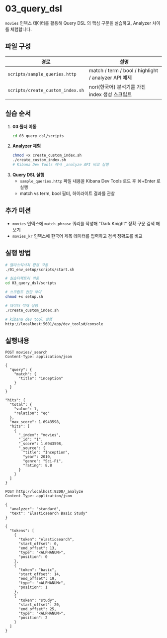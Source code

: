 # 03_query_dsl

`movies` 인덱스 데이터를 활용해 Query DSL 의 핵심 구문을 실습하고, Analyzer 차이를 체험합니다.

## 파일 구성

| 경로                             | 설명                                                |
| -------------------------------- | --------------------------------------------------- |
| `scripts/sample_queries.http`    | match / term / bool / highlight / analyzer API 예제 |
| `scripts/create_custom_index.sh` | nori(한국어) 분석기를 가진 index 생성 스크립트      |

## 실습 순서

1. **03 폴더 이동**
   ```bash
   cd 03_query_dsl/scripts
   ```
2. **Analyzer 체험**
   ```bash
   chmod +x create_custom_index.sh
   ./create_custom_index.sh
   # Kibana Dev Tools 에서 _analyze API 비교 실행
   ```
3. **Query DSL 실행**
   - `sample_queries.http` 파일 내용을 Kibana Dev Tools 로드 후 ⌘+Enter 로 실행
   - match vs term, bool 필터, 하이라이트 결과를 관찰

## 추가 미션

- `movies` 인덱스에 `match_phrase` 쿼리를 작성해 "Dark Knight" 정확 구문 검색 해보기
- `movies_kr` 인덱스에 한국어 제목 데이터를 입력하고 검색 정확도를 비교

## 실행 방법

```bash
# 엘라스틱서치 환경 구동
./01_env_setup/scripts/start.sh

# 실습디렉토리 이동
cd 03_query_dsl/scripts

# 스크립트 권한 부여
chmod +x setup.sh

# 데이터 적재 실행
./create_custom_index.sh

# kibana dev tool 실행
http://localhost:5601/app/dev_tools#/console
```

## 실행내용

```
POST movies/_search
Content-Type: application/json

{
  "query": {
    "match": {
      "title": "inception"
    }
  }
}

"hits": {
  "total": {
    "value": 1,
    "relation": "eq"
  },
  "max_score": 1.6943598,
  "hits": [
    {
      "_index": "movies",
      "_id": "1",
      "_score": 1.6943598,
      "_source": {
        "title": "Inception",
        "year": 2010,
        "genre": "Sci-Fi",
        "rating": 8.8
      }
    }
  ]
}

POST http://localhost:9200/_analyze
Content-Type: application/json

{
  "analyzer": "standard",
  "text": "Elasticsearch Basic Study"
}

{
  "tokens": [
    {
      "token": "elasticsearch",
      "start_offset": 0,
      "end_offset": 13,
      "type": "<ALPHANUM>",
      "position": 0
    },
    {
      "token": "basic",
      "start_offset": 14,
      "end_offset": 19,
      "type": "<ALPHANUM>",
      "position": 1
    },
    {
      "token": "study",
      "start_offset": 20,
      "end_offset": 25,
      "type": "<ALPHANUM>",
      "position": 2
    }
  ]
}
```
